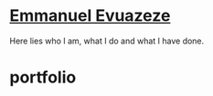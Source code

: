 # [Emmanuel Evuazeze](https://startbootstrap.com/template-overviews/stylish-portfolio/)

Here lies who I am, what I do and what I have done.
# portfolio
